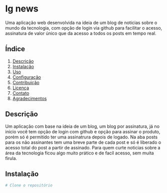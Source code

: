 # Ig news

Uma aplicação web desenvolvida na ideia de um blog de noticias sobre o mundo da tecnologia, com opção de login via github para facilitar o acesso, assinatura de valor único que da acesso a todos os posts em tempo real.

##  Índice

1. [Descrição](#descrição)
2. [Instalação](#instalação)
3. [Uso](#uso)
4. [Configuração](#configuração)
5. [Contribuição](#contribuição)
6. [Licença](#licença)
7. [Contato](#contato)
8. [Agradecimentos](#agradecimentos)


## Descrição 

Um aplicação com base na ideia de um blog, um blog por assinatura, já no inicio você tem opção de login com github e opção para assinar o produto, porém só é permitido ter uma assinatrura depois de logado. Na aba posts para os não assinantes tem uma breve parte de cada post e só é liberado o acesso total do post a partir de assinado. Para quem curte noticias sobre a área da tecnologia ficou algo muito prático e de facíl acesso, sem muita firula.

## Instalação

```sh
# Clone o repositório
